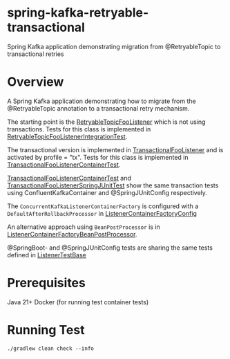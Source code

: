 # spring-kafka-retryable-transactional
Spring Kafka application demonstrating migration from @RetryableTopic to transactional retries

# Overview
A Spring Kafka application demonstrating how to migrate from the @RetryableTopic 
annotation to a transactional retry mechanism.

The starting point is the
[RetryableTopicFooListener](src/main/kotlin/no/roar/kafka/retry/listener/RetryableTopicFooListener.kt)
which is not using transactions. 
Tests for this class is implemented in
[RetryableTopicFooListenerIntegrationTest](src/test/kotlin/no/roar/kafka/retry/listener/RetryableTopicFooListenerIntegrationTest.kt).

The transactional version is implemented in 
[TransactionalFooListener](src/main/kotlin/no/roar/kafka/retry/listener/TransactionalFooListener.kt) and is activated by
profile = "tx". Tests for this class is implemented in
[TransactionalFooListenerContainerTest](src/test/kotlin/no/roar/kafka/retry/listener/TransactionalFooListenerIntegrationTest.kt).

[TransactionalFooListenerContainerTest](src/test/kotlin/no/roar/kafka/retry/listener/TransactionalFooListenerContainerTest.kt)
and
[TransactionalFooListenerSpringJUnitTest](src/test/kotlin/no/roar/kafka/retry/listener/TransactionalFooListenerSpringJUnitTest.kt)
show the same transaction tests using ConfluentKafkaContainer and @SpringJUnitConfig respectively.

The `ConcurrentKafkaListenerContainerFactory` is configured with a `DefaultAfterRollbackProcessor` in 
[ListenerContainerFactoryConfig](src/main/kotlin/no/roar/kafka/retry/config/ListenerContainerFactoryConfig.kt)

An alternative approach using `BeanPostProcessor` is in 
[ListenerContainerFactoryBeanPostProcessor](src/main/kotlin/no/roar/kafka/retry/config/ListenerContainerFactoryBeanPostProcessor.kt).

@SpringBoot- and @SpringJUnitConfig tests are sharing the same tests defined in
[ListenerTestBase](src/test/kotlin/no/roar/kafka/retry/listener/ListenerTestBase.kt)

# Prerequisites
Java 21+
Docker (for running test container tests)

# Running Test
```shell
./gradlew clean check --info
```